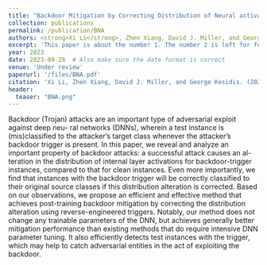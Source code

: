 ```yaml
---
title: "Backdoor Mitigation by Correcting Distribution of Neural activation"
collection: publications
permalink: /publication/BNA
authors: <strong>Xi Li</strong>, Zhen Xiang, David J. Miller, and George Kesidis
excerpt: 'This paper is about the number 1. The number 2 is left for future work.'
year: 2023
date: 2023-09-28  # Also make sure the date format is correct
venue: 'Under review'
paperurl: '/files/BNA.pdf'
citation: 'Xi Li, Zhen Xiang, David J. Miller, and George Kesidis. (2022). "Backdoor Mitigation by Correcting Distribution of Neural activation."'
header:
  teaser: "BNA.png"
---
```


Backdoor (Trojan) attacks are an important type of adversarial exploit against deep neu- ral networks (DNNs), wherein a test instance is (mis)classified to the attacker’s target class whenever the attacker’s backdoor trigger is present. In this paper, we reveal and analyze an important property of backdoor attacks: a successful attack causes an al- teration in the distribution of internal layer activations for backdoor-trigger instances, compared to that for clean instances. Even more importantly, we find that instances with the backdoor trigger will be correctly classified to their original source classes if this distribution alteration is corrected. Based on our observations, we propose an efficient and effective method that achieves post-training backdoor mitigation by correcting the distribution alteration using reverse-engineered triggers. Notably, our method does not change any trainable parameters of the DNN, but achieves generally better mitigation performance than existing methods that do require intensive DNN parameter tuning. It also efficiently detects test instances with the trigger, which may help to catch adversarial entities in the act of exploiting the backdoor.
